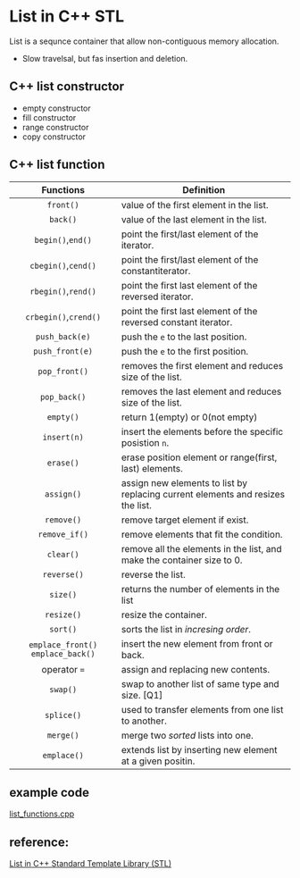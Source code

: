 # List in C++ STL
List is a sequnce container that allow non-contiguous memory allocation.
- Slow travelsal, but fas insertion and deletion.

## C++ list constructor
- empty constructor
- fill constructor
- range constructor
- copy constructor 

## C++ list function            
|   Functions                       |   Definition                                                                      |
|   :---:                           |   ---                                                                             |
| `front()`                         | value of the first element in the list.                                           |
| `back()`                          | value of the last element in the list.                                            |
| `begin()`,`end()`                 | point the first/last element of the iterator.                                     |
| `cbegin()`,`cend()`               | point the first/last element of the constantiterator.                             |
| `rbegin()`,`rend()`               | point the first last element of the reversed iterator.                            |
| `crbegin()`,`crend()`             | point the first last element of the reversed constant iterator.                   |
| `push_back(e)`                    | push the `e` to the last position.                                                |
| `push_front(e)`                   | push the `e` to the first position.                                               |
| `pop_front()`                     | removes the first element and reduces size of the list.                           |
| `pop_back()`                      | removes the last element and reduces size of the list.                            |
| `empty()`                         | return 1(empty) or 0(not empty)                                                   |
| `insert(n)`                       | insert the elements before the specific posistion `n`.                            |
| `erase()`                         | erase position element or range(first, last) elements.                            |
| `assign()`                        | assign new elements to list by replacing current elements and resizes the list.   |
| `remove()`                        | remove target element if exist.                                                   |
| `remove_if()`                     | remove elements that fit the condition.                                           |
| `clear()`                         | remove all the elements in the list, and make the container size to 0.            |
| `reverse()`                       | reverse the list.                                                                 |
| `size()`                          | returns the number of elements in the list                                        |
| `resize()`                        | resize the container.                                                             |
| `sort()`                          | sorts the list in _incresing order_.                                              |
| `emplace_front() emplace_back()`  | insert the new element from front or back.                                        |
| operator `=`                      | assign and replacing new contents.                                                |
| `swap()`                          | swap to another list of same type and size. [Q1]                                  |
| `splice()`                        | used to transfer elements from one list to another.                               |
| `merge()`                         | merge two _sorted_ lists into one.                                                |
| `emplace()`                       | extends list by inserting new element at a given positin.                         |

## example code
[list_functions.cpp](list_functions.cpp)
## reference:
[List in C++ Standard Template Library (STL)](https://www.geeksforgeeks.org/list-cpp-stl/)

